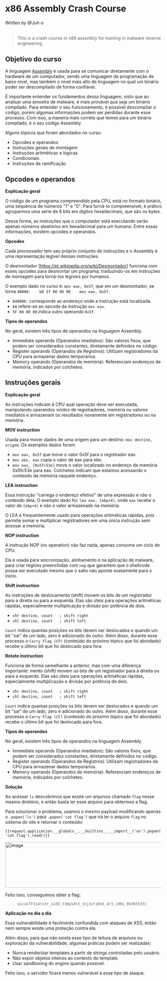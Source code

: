 # x86 Assembly Crash Course
###### Written by @Juh-s
>This is a crash course in x86 assembly for training in malware reverse engineering.
## Objetivo do curso

A linguagem [Assembly](https://pt.wikipedia.org/wiki/Linguagem_assembly) é usada para se comunicar diretamente com o hardware de um computador, sendo uma linguagem de programação de baixo nível, mas também o nível mais alto de linguagem no qual um binário poder ser descompilado de forma confiável.

É importante entender os fundamentos dessa linguagem, visto que ao analisar uma amostra de malware, é mais provável que seja um binário compilado. Para entender o seu funcionamento, é possível descompilar o código, porém algumas informações podem ser perdidas durante esse processo. Com isso, a maneira mais correta que temos para um binário compilado, é o seu código Assembly.

Alguns tópicos que foram abordados no curso:

* Opcodes e operandos
* Instruções gerais de montagem
* Instruções aritméticas e lógicas
* Condicionais
* Instruções de ramificação

## Opcodes e operandos
**Explicação geral**

O código de um programa compreendido pela CPU, está no formato binário, uma sequência de números "1" e "0". Para torná-lo compreensível, é prático agruparmos uma série de 8 bits em dígitos hexadecimais, que são os bytes.

Dessa forma, as instruções que o computador está executando serão apenas números aleatórios em hexadecimal para um humano. Entre essas informações, existem opcodes e operandos.

**Opcodes**

Cada processador tem seu próprio conjunto de instruções e o Assembly é uma representação legível dessas instruções.

O desmontador [https://pt.wikipedia.org/wiki/Desmontador] funciona com esses opcodes para desmontar um programa, traduzindo-os em instruções de montagem para torná-los legíveis por humanos.

O exemplo dado no curso é: `mov eax, 0x5f`, que em um desmontador, se torna `40000:    b8 5f 00 00 00    mov eax, 0x5f`. 

* `040000:` corresponde ao endereço onde a instrução está localizada.
* `b8` refere-se ao opcode da instrução `mov eax`.
* `5F 00 00 00` indica outro operando `0x5f`.

**Tipos de operandos**

No geral, existem três tipos de operandos na linguagem Assembly.

* Immediate operands (Operandos imediatos): São valores fixos, que podem ser considerados constantes, diretamente definidos no código.
* Register operands (Operandos de Registros): Utilizam registradores da CPU para armazenar dados temporários.
* Memory operands (Operandos de memória): Referenciam endereços de memória, indicados por colchetes.

## Instruções gerais
**Explicação geral**

As instruções indicam à CPU qual operação deve ser executada, manipulando operandos vindos de registradores, memória ou valores imediatos e armazenam os resultados novamente em registradores ou na memória.

**MOV instruction**

Usada para mover dados de uma origem para um destino: `mov destino, origem`. Os exemplos dados foram:

* `mov eax, 0x5f` que move o valor 0x5f para o registrador eax.
* `mov ebx, eax` copia o valor de eax para ebx.
* `mov eax, [0x5fc53e]` move o valor localizado no endereço de memória 0x5fc53e para eax. 
Colchetes indicam que estamos acessando o conteúdo da memória naquele endereço.

**LEA instruction**

Essa instrução "carrega o endereço efetivo" de uma expressão e não o conteúdo dela. O exemplo dado foi: `lea eax, [ebp+4]`, onde `eax` recebe o valor de `[ebp+4]` e não o valor armazenado na memória.

O LEA é frequentemente usado para operações aritméticas rápidas, pois permite somar e multiplicar registradores em uma única instrução sem acessar a memória.

**NOP instruction**

A instrução NOP (no operation) não faz nada, apenas consome um ciclo de CPU.

Ela é usada para sincronização, alinhamento e na aplicação de malware, para criar regiões preenchidas com `nop` que garantem que o shellcode possa ser executado mesmo que o salto não aponte exatamente para o início. 

**Shift instruction**

As instruções de deslocamento (shift) movem os bits de um registrador para a direita ou para a esquerda. Elas são úteis para operações aritméticas rápidas, especialmente multiplicação e divisão por potência de dois.

* `shr destino, count   ; shift right`
* `shl destino, count   ; shift left`

`Count` indica quantas posições os bits devem ser deslocados e quando um bit "sai" de um lado, zero é adicionado do outro. Além disso, durante esse processo o `Carry Flag (CF)` (conteúdo do próximo tópico que foi abordado) recebe o último bit que foi deslocado para fora.

**Rotate instruction**

Funciona de forma semelhante a anterior, mas com uma diferença importante:  mento (shift) movem os bits de um registrador para a direita ou para a esquerda. Elas são úteis para operações aritméticas rápidas, especialmente multiplicação e divisão por potência de dois.

* `shr destino, count   ; shift right`
* `shl destino, count   ; shift left`

`Count` indica quantas posições os bits devem ser deslocados e quando um bit "sai" de um lado, zero é adicionado do outro. Além disso, durante esse processo o `Carry Flag (CF)` (conteúdo do próximo tópico que foi abordado) recebe o último bit que foi deslocado para fora.

**Tipos de operandos**

No geral, existem três tipos de operandos na linguagem Assembly.

* Immediate operands (Operandos imediatos): São valores fixos, que podem ser considerados constantes, diretamente definidos no código.
* Register operands (Operandos de Registros): Utilizam registradores da CPU para armazenar dados temporários.
* Memory operands (Operandos de memória): Referenciam endereços de memória, indicados por colchetes.

**Solução**

Ao acessar `ls` descobrimos que existe um arquivos chamado `flag` nesse mesmo diretório, e então basta ler esse arquivo para obtermos a flag.

Para solucionar o problema, usamos o mesmo payload modificando apenas o `.popen('ls')` para `.popen('cat flag')` que irá ler o arquivo `flag` no sistema do site e retornar o conteúdo:

`{{request.application.__globals__.__builtins__.__import__('os').popen('cat flag').read()}}`

<img width="937" height="147" alt="image" src="https://github.com/user-attachments/assets/674f3272-6c92-407f-95f6-7e929c3cfceb" />

Feito isso, conseguimos obter a flag:

>`picoCTF{s4rv3r_s1d3_t3mp14t3_1nj3ct10n5_4r3_c001_09365533}`

**Aplicação no dia a dia**

Essa vulnerabilidade é facilmente confundida com ataques de XSS, então nem sempre existe uma proteção contra ela. 

Além disso, para que não exista esse tipo de leitura de arquivos ou exploração da vulnerabilidade, algumas práticas podem ser realizadas:

* Nunca renderizar templates a partir de strings controladas pelo usuário.
* Não expor objetos inteiros ao contexto do template.
* Usar sandboxing do engine quando possível.

Feito isso, o servidor ficará menos vulnerável à esse tipo de ataque.
